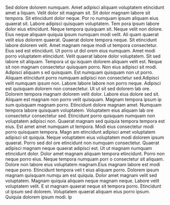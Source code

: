 Sed dolore dolorem numquam. Amet adipisci aliquam voluptatem etincidunt amet a
liquam. Velit dolor sit magnam sit. Sit dolor magnam labore sit tempora. Sit etincidunt dolor neque. Por
ro numquam ipsum aliquam eius quaerat sit. Labore adipisci quisquam voluptatem. Tem
pora ipsum labore dolor eius etincidunt.  Neque tempora quisquam sit. Neque velit non dolore. Eius neque aliquam quiquia ipsum numquam modi velit. Ali
quam quaerat velit eius dolorem quaerat. Quaerat dolore tempora neque. Sit etincidunt labore dolorem velit. Amet magnam neque modi
 ut tempora consectetur. Eius sed est etincidunt. Ut porro ut dol
orem eius numquam. Amet modi porro voluptatem etincidunt.  Velit quaerat labore dolor voluptatem. Sit sed labore sit aliquam. Tempora ut qu
isquam dolorem aliquam velit est. Neque sit non magnam consectetur quisquam porro. Non eius adipisci sit modi. Adipisci aliquam s
ed quisquam. Est numquam quisquam non ut porro. Aliquam etincidunt porro numquam adipisci non consectetur sed.Adipisci
 velit numquam ipsum non. Labore labore labore non porro neque. Adipisci est quisquam dolorem non consectetur. Ut ut sit sed dolorem lab
ore. Dolorem tempora magnam dolorem velit dolor. Labore eius dolore sed sit. Aliquam est magnam non porro velit quisquam. Magnam tempora ipsum ip
sum quisquam magnam porro. Etincidunt dolore magnam amet.  Numquam tempora labore quisquam voluptatem. Voluptatem eius aliquam lab
ore consectetur consectetur sed. Etincidunt porro quisquam numquam non voluptatem adipisci non. Quaerat magnam
 sed quiquia tempora tempora est eius. Est amet amet numquam ut tempora. Modi eius consectetur modi porro quisquam tempora. Magn
am etincidunt adipisci amet voluptatem adipisci sit quiquia. Neque voluptatem eius voluptatem modi dolorem ipsum quaerat. Porro sed dol
ore etincidunt non numquam consectetur. Quaerat adipisci magnam neque quaerat adipisci est.  Ut ut magnam numquam
 etincidunt dolor. Dolor amet magnam aliquam tempora etincidunt. Porro non neque porro eius. Neque tempora numquam porr
o consectetur sit aliquam. Dolore non labore eius voluptatem magnam.Eius magnam labore est modi neque porro. Etincidunt tempora veli
t eius aliquam porro. Dolorem ipsum magnam quisquam numqu
am est quiquia. Dolor amet magnam velit sed voluptatem. Magnam quiquia aliquam neque magnam neque. Labore velit voluptatem velit. E
st magnam quaerat neque sit tempora porro. Etincidunt ut ipsum sed dolorem. Voluptatem quaerat aliquam eius porro ipsum.  Quiquia dolorem ipsum modi. Ip
